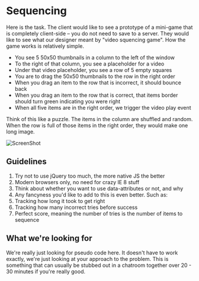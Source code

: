 
# Sequencing

Here is the task. The client would like to see a prototype of a mini-game that is completely client-side – you do not need to save to a server. They would like to see what our designer meant by "video squencing game". How the game works is relatively simple.

* You see 5 50x50 thumbnails in a column to the left of the window
* To the right of that column, you see a placeholder for a video
* Under that video placeholder, you see a row of 5 empty squares
* You are to drag the 50x50 thumbnails to the row in the right order
* When you drag an item to the row that is incorrect, it should bounce back 
* When you drag an item to the row that is correct, that items border should turn green indicating you were right
* When all five items are in the right order, we trigger the video play event

Think of this like a puzzle. The items in the column are shuffled and random. When the row is full of those items in the right order, they would make one long image. 

![ScreenShot](https://www.dropbox.com/s/0biokj3zkn2s37l/video-sequence-diagram.png)

## Guidelines

1. Try not to use jQuery too much, the more native JS the better
2. Modern browsers only, no need for crazy IE 8 stuff
3. Think about whether you want to use data-attributes or not, and why
4. Any fancyness you'd like to add to this is even better. Such as:
  5. Tracking how long it took to get right
  6. Tracking how many incorrect tries before success
  7. Perfect score, meaning the number of tries is the number of items to sequence

## What we're looking for

We're really just looking for pseudo code here. It doesn't have to work exactly, we're just looking at your approach to the problem. This is something that can usually be stubbed out in a chatroom together over 20 - 30 minutes if you're really good.
